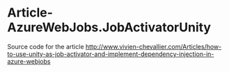 # Article-AzureWebJobs.JobActivatorUnity
Source code for the article http://www.vivien-chevallier.com/Articles/how-to-use-unity-as-job-activator-and-implement-dependency-injection-in-azure-webjobs

